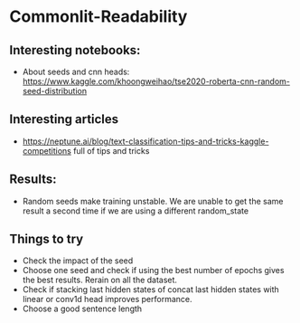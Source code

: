 # Commonlit-Readability

## Interesting notebooks:

* About seeds and cnn heads: https://www.kaggle.com/khoongweihao/tse2020-roberta-cnn-random-seed-distribution

## Interesting articles

* https://neptune.ai/blog/text-classification-tips-and-tricks-kaggle-competitions full of tips and tricks

## Results:

* Random seeds make training unstable. We are unable to get the same result a second time if we are using a different random_state

## Things to try

- Check the impact of the seed 
- Choose one seed and check if using the best number of epochs gives the best results. Rerain on all the dataset.
- Check if stacking last hidden states of concat last hidden states with linear or conv1d head improves performance.
- Choose a good sentence length
